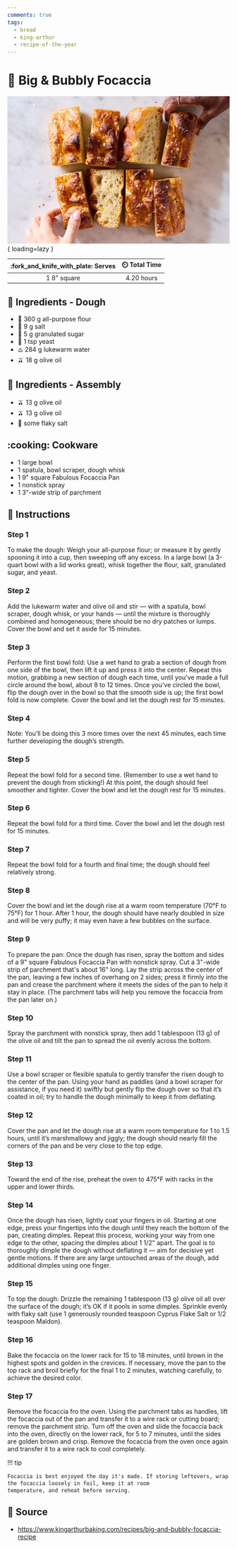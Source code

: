 ```yaml
---
comments: true
tags:
  - bread
  - king-arthur
  - recipe-of-the-year
---
```

# :bread: Big & Bubbly Focaccia

![Big and Bubbly Focaccia][1]{ loading=lazy }

| :fork_and_knife_with_plate: Serves | :timer_clock: Total Time |
|:----------------------------------:|:-----------------------: |
| 1 8" square | 4.20 hours |

## :salt: Ingredients - Dough

- :ear_of_rice: 360 g all-purpose flour
- :salt: 9 g salt
- :candy: 5 g granulated sugar
- :microbe: 1 tsp yeast
- :hotsprings: 284 g lukewarm water
- :olive: 18 g olive oil

## :salt: Ingredients - Assembly

- :olive: 13 g olive oil
- :olive: 13 g olive oil
- :salt: some flaky salt

## :cooking: Cookware

- 1 large bowl
- 1 spatula, bowl scraper, dough whisk
- 1 9" square Fabulous Focaccia Pan
- 1 nonstick spray
- 1 3"-wide strip of parchment

## :pencil: Instructions

### Step 1

To make the dough: Weigh your all-purpose flour; or measure it by gently spooning it into a cup, then sweeping off any
excess. In a large bowl (a 3-quart bowl with a lid works great), whisk together the flour, salt, granulated sugar, and
yeast.

### Step 2

Add the lukewarm water and olive oil and stir — with a spatula, bowl scraper, dough whisk, or your hands — until the
mixture is thoroughly combined and homogeneous; there should be no dry patches or lumps. Cover the bowl and set it aside
for 15 minutes.

### Step 3

Perform the first bowl fold: Use a wet hand to grab a section of dough from one side of the bowl, then lift it up and
press it into the center. Repeat this motion, grabbing a new section of dough each time, until you've made a full circle
around the bowl, about 8 to 12 times. Once you’ve circled the bowl, flip the dough over in the bowl so that the smooth
side is up; the first bowl fold is now complete. Cover the bowl and let the dough rest for 15 minutes.

### Step 4

Note: You’ll be doing this 3 more times over the next 45 minutes, each time further developing the dough’s strength.

### Step 5

Repeat the bowl fold for a second time. (Remember to use a wet hand to prevent the dough from sticking!) At this point,
the dough should feel smoother and tighter. Cover the bowl and let the dough rest for 15 minutes.

### Step 6

Repeat the bowl fold for a third time. Cover the bowl and let the dough rest for 15 minutes.

### Step 7

Repeat the bowl fold for a fourth and final time; the dough should feel relatively strong.

### Step 8

Cover the bowl and let the dough rise at a warm room temperature (70°F to 75°F) for 1 hour. After 1 hour, the dough
should have nearly doubled in size and will be very puffy; it may even have a few bubbles on the surface.

### Step 9

To prepare the pan: Once the dough has risen, spray the bottom and sides of a 9" square Fabulous Focaccia Pan with
nonstick spray. Cut a 3"-wide strip of parchment that's about 16" long. Lay the strip across the center of the pan,
leaving a few inches of overhang on 2 sides; press it firmly into the pan and crease the parchment where it meets the
sides of the pan to help it stay in place. (The parchment tabs will help you remove the focaccia from the pan later on.)

### Step 10

Spray the parchment with nonstick spray, then add 1 tablespoon (13 g) of the olive oil and tilt the pan to spread the
oil evenly across the bottom.

### Step 11

Use a bowl scraper or flexible spatula to gently transfer the risen dough to the center of the pan. Using your hand as
paddles (and a bowl scraper for assistance, if you need it) swiftly but gently flip the dough over so that it’s coated
in oil; try to handle the dough minimally to keep it from deflating.

### Step 12

Cover the pan and let the dough rise at a warm room temperature for 1 to 1.5 hours, until it’s marshmallowy and
jiggly; the dough should nearly fill the corners of the pan and be very close to the top edge.

### Step 13

Toward the end of the rise, preheat the oven to 475°F with racks in the upper and lower thirds.

### Step 14

Once the dough has risen, lightly coat your fingers in oil. Starting at one edge, press your fingertips into the dough
until they reach the bottom of the pan, creating dimples. Repeat this process, working your way from one edge to the
other, spacing the dimples about 1 1/2" apart. The goal is to thoroughly dimple the dough without deflating it — aim
for decisive yet gentle motions. If there are any large untouched areas of the dough, add additional dimples using one
finger.

### Step 15

To top the dough: Drizzle the remaining 1 tablespoon (13 g) olive oil all over the surface of the dough; it’s OK if it
pools in some dimples. Sprinkle evenly with flaky salt (use 1 generously rounded teaspoon Cyprus Flake Salt or 1/2
teaspoon Maldon).

### Step 16

Bake the focaccia on the lower rack for 15 to 18 minutes, until brown in the highest spots and golden in the crevices.
If necessary, move the pan to the top rack and broil briefly for the final 1 to 2 minutes, watching carefully, to
achieve the desired color.

### Step 17

Remove the focaccia fro the oven. Using the parchment tabs as handles, lift the focaccia out of the pan and transfer it
to a wire rack or cutting board; remove the parchment strip. Turn off the oven and slide the focaccia back into the
oven, directly on the lower rack, for 5 to 7 minutes, until the sides are golden brown and crisp. Remove the focaccia
from the oven once again and transfer it to a wire rack to cool completely.

!!! tip

    Focaccia is best enjoyed the day it's made. If storing leftovers, wrap the focaccia loosely in foil, keep it at room
    temperature, and reheat before serving.

## :link: Source

- <https://www.kingarthurbaking.com/recipes/big-and-bubbly-focaccia-recipe>

[1]: <../assets/images/big-and-bubbly-focaccia.jpg>
